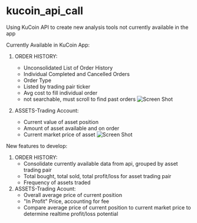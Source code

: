 # kucoin_api_call
Using KuCoin API to create new analysis tools not currently available in the app

Currently Available in KuCoin App:

1. ORDER HISTORY: 
    - Unconsolidated List of Order History 
    - Individual Completed and Cancelled Orders
    - Order Type
    - Listed by trading pair ticker
    - Avg cost to fill individual order
    - not searchable, must scroll to find past orders
![Screen Shot]()

2. ASSETS-Trading Account: 
    - Current value of asset position
    - Amount of asset available and on order
    - Current market price of asset 
![Screen Shot]()

New features to develop:

1. ORDER HISTORY:
    - Consolidate currently available data from api, grouped by asset trading pair
    - Total bought, total sold, total profit/loss for asset trading pair
    - Frequency of assets traded
2. ASSETS-Trading Acount:
    - Overall average price of current position
    - "In Profit" Price, accounting for fee
    - Compare average price of current position to current market price to determine realtime profit/loss potential







